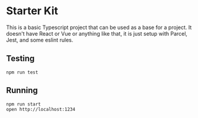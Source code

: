# Starter Kit

This is a basic Typescript project that can be used as a base for a project. It doesn't have React or Vue or anything like that, it is just setup with Parcel, Jest, and some eslint rules.

## Testing

    npm run test

## Running

    npm run start
    open http://localhost:1234



